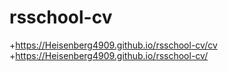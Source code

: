 # rsschool-cv
+https://Heisenberg4909.github.io/rsschool-cv/cv
+https://Heisenberg4909.github.io/rsschool-cv/

